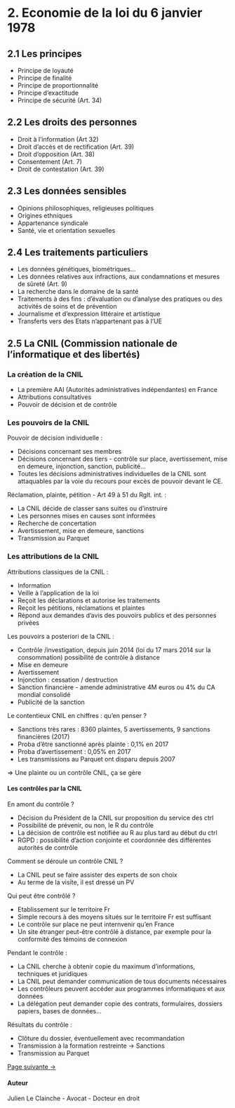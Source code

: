 # 2. Economie de la loi du 6 janvier 1978

## 2.1 Les principes 
- Principe de loyauté
- Principe de finalité
- Principe de proportionnalité
- Principe d’exactitude
- Principe de sécurité (Art. 34)

## 2.2 Les droits des personnes
- Droit à l’information (Art 32)
- Droit d’accès et de rectification (Art. 39)
- Droit d’opposition (Art. 38)
- Consentement (Art. 7)
- Droit de contestation (Art. 39)

## 2.3 Les données sensibles
- Opinions philosophiques, religieuses politiques
- Origines ethniques
- Appartenance syndicale
- Santé, vie et orientation sexuelles

## 2.4 Les traitements particuliers
- Les données génétiques, biométriques...
- Les données relatives aux infractions, aux condamnations et mesures de sûreté (Art. 9)
- La recherche dans le domaine de la santé
- Traitements à des fins : d’évaluation ou d’analyse des pratiques ou des activités de soins et de prévention
- Journalisme et d’expression littéraire et artistique
- Transferts vers des Etats n’appartenant pas à l’UE

## 2.5 La CNIL (Commission nationale de l’informatique et des libertés)

### La création de la CNIL
- La première AAI (Autorités administratives indépendantes) en France
- Attributions consultatives
- Pouvoir de décision et de contrôle

### Les pouvoirs de la CNIL
Pouvoir de décision individuelle :
- Décisions concernant ses membres
- Décisions concernant des tiers - contrôle sur place, avertissement, mise en demeure, injonction, sanction, publicité...
- Toutes les décisions administratives individuelles de la CNIL sont attaquables par la voie du recours pour excès de pouvoir devant le CE.

Réclamation, plainte, pétition - Art 49 à 51 du Rglt. int. :
- La CNIL décide de classer sans suites ou d’instruire
- Les personnes mises en causes sont informées
- Recherche de concertation
- Avertissement, mise en demeure, sanctions
- Transmission au Parquet

### Les attributions de la CNIL
Attributions classiques de la CNIL :
- Information
- Veille à l’application de la loi
- Reçoit les déclarations et autorise les traitements
- Reçoit les pétitions, réclamations et plaintes
- Répond aux demandes d’avis des pouvoirs publics et des personnes privées

Les pouvoirs a posteriori de la CNIL :
- Contrôle /investigation, depuis juin 2014 (loi du 17 mars 2014 sur la consommation) possibilité de contrôle à distance
- Mise en demeure
- Avertissement
- Injonction : cessation / destruction
- Sanction financière - amende administrative 4M euros ou 4% du CA mondial consolidé
- Publicité de la sanction

Le contentieux CNIL en chiffres : qu’en penser ?
- Sanctions très rares : 8360 plaintes, 5 avertissements, 9 sanctions financières (2017)
- Proba d’être sanctionné après plainte : 0,1% en 2017
- Proba d’avertissement : 0,05% en 2017
- Les transmissions au Parquet ont disparu depuis 2007
  
⇒ Une plainte ou un contrôle CNIL, ça se gère

#### Les contrôles par la CNIL

En amont du contrôle ?
- Décision du Président de la CNIL sur proposition du service des ctrl
- Possibilité de prévenir, ou non, le R du contrôle
- La décision de contrôle est notifiée au R au plus tard au début du ctrl
- RGPD : possibilité d’action conjointe et coordonnée des différentes autorités de contrôle

Comment se déroule un contrôle CNIL ?
- La CNIL peut se faire assister des experts de son choix
- Au terme de la visite, il est dressé un PV

Qui peut être contrôlé ?
- Etablissement sur le territoire Fr
- Simple recours à des moyens situés sur le territoire Fr est suffisant
- Le contrôle sur place ne peut internvenir qu’en France
- Un site étranger peut-être contrôlé à distance, par exemple pour la conformité des témoins de connexion

Pendant le contrôle :
- La CNIL cherche à obtenir copie du maximum d’informations, techniques et juridiques
- La CNIL peut demander communication de tous documents nécessaires
- Les contrôleurs peuvent accéder aux programmes informatiques et aux données
- La délégation peut demander copie des contrats, formulaires, dossiers papiers, bases de données...

Résultats du contrôle :
- Clôture du dossier, éventuellement avec recommandation
- Transmission à la formation restreinte → Sanctions
- Transmission au Parquet

[Page suivante →](/3.%20Champ%20d’application) 

#### Auteur
Julien Le Clainche - Avocat - Docteur en droit
